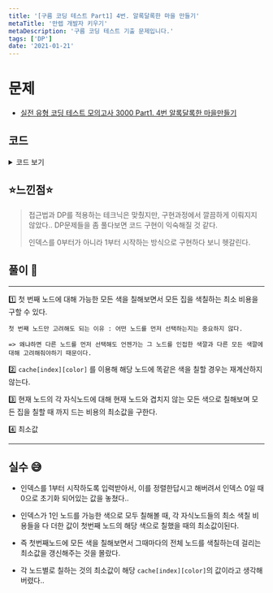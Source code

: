 ```yaml
---
title: '[구름 코딩 테스트 Part1] 4번. 알록달록한 마을 만들기'
metaTitle: '만렙 개발자 키우기'
metaDescription: '구름 코딩 테스트 기출 문제입니다.'
tags: ['DP']
date: '2021-01-21'
---
```


# 문제
- [실전 유형 코딩 테스트 모의고사 3000 Part1. 4번 알록달록한 마을만들기](https://knu.goorm.io/learn/lecture/25446/%EC%8B%A4%EC%A0%84-%EC%9C%A0%ED%98%95-%EC%BD%94%EB%94%A9-%ED%85%8C%EC%8A%A4%ED%8A%B8-%EB%AA%A8%EC%9D%98%EA%B3%A0%EC%82%AC-3000/lesson/1276065/%EB%82%9C%EC%9D%B4%EB%8F%84-5-%EC%95%8C%EB%A1%9D%EB%8B%AC%EB%A1%9D%ED%95%9C-%EB%A7%88%EC%9D%84-%EB%A7%8C%EB%93%A4%EA%B8%B0)

## 코드

<details><summary> 코드 보기 </summary>

``` java
import java.io.*;
import java.util.*;

class Main {
    static int n, c, cost[], cache[][];
    static boolean visited[];
    static List<Integer> adj[];
    public static void main(String[] args) throws Exception {
        init();
        solution();
    }

    private static void solution() {
        int ans = 20000;
        for (int i = 1; i <= n; i++)
            Arrays.fill(cache[i], -1);
        Arrays.fill(visited, false);
        for (int i = 1; i <= c; i++) {

            ans = Math.min(ans, dfs(1, c));
        }
        System.out.println(ans);
    }

    private static int dfs(int idx, int color) {
        if(cache[idx][color] != -1) return cache[idx][color];

        List<Integer> here = adj[idx];
        if(here.size() == 0) return cost[color];
        visited[idx] = true;
        int ret = cost[color];
        for (int i = 0; i < here.size(); i++) {
            int there = here.get(i), temp = 987654321;

            if(visited[there]) continue;
            for (int j = 1; j <= c; j++) {
                if(j == color) continue;
                temp = Math.min(temp, dfs(there, j));
            }
            ret += temp;
        }
        visited[idx] = false;
        return cache[idx][color] = ret;
    }

    private static void init() throws IOException {
        BufferedReader br = new BufferedReader(new InputStreamReader(System.in));
        StringTokenizer st = new StringTokenizer(br.readLine());
        n = Integer.parseInt(st.nextToken());
        c = Integer.parseInt(st.nextToken());
        cost = new int[c + 1];
        cache = new int[n + 1][c + 1];
        adj = new List[n + 1];
        visited = new boolean[n+1];
        st = new StringTokenizer(br.readLine());

        for (int i = 0; i <= n; i++)
            adj[i] = new ArrayList<>();
        for (int i = 1; i <= c; i++)
            cost[i] = Integer.parseInt(st.nextToken());
        int a, b;
        for (int i = 0; i < n - 1; i++) {
            st = new StringTokenizer(br.readLine());
            a = Integer.parseInt(st.nextToken());
            b = Integer.parseInt(st.nextToken());
            adj[a].add(b);
            adj[b].add(a);
        }
    }
}

```

</details>

## ⭐️느낀점⭐️
> 접근법과 DP를 적용하는 테크닉은 맞췄지만, 구현과정에서 깔끔하게 이뤄지지 않았다.. DP문제들을 좀 풀다보면 코드 구현이 익숙해질 것 같다.
>
> 인덱스를 0부터가 아니라 1부터 시작하는 방식으로 구현하다 보니 헷갈린다.

## 풀이 📣
<hr/>
1️⃣ 첫 번째 노드에 대해 가능한 모든 색을 칠해보면서 모든 집을 색칠하는 최소 비용을 구할 수 있다.

    첫 번째 노드만 고려해도 되는 이유 : 어떤 노드를 먼저 선택하는지는 중요하지 않다.

    => 왜냐하면 다른 노드를 먼저 선택해도 언젠가는 그 노드를 인접한 색깔과 다른 모든 색깔에 대해 고려해줘야하기 때문이다.

2️⃣  ```cache[index][color]``` 를 이용해 해당 노드에 똑같은 색을 칠할 경우는 재계산하지 않는다.

3️⃣ 현재 노드의 각 자식노드에 대해 현재 노드와 겹치지 않는 모든 색으로 칠해보며 모든 집을 칠할 때 까지 드는 비용의 최소값을 구한다.

4️⃣ 최소값

<hr/>

## 실수 😅
- 인덱스를 1부터 시작하도록 입력받아서, 이를 정렬한답시고 해버려서 인덱스 0일 때 0으로 초기화 되어있는 값을 놓쳤다..


- 인덱스가 1인 노드를 가능한 색으로 모두 칠해볼 때, 각 자식노드들의 최소 색칠 비용들을 다 더한 값이 첫번째 노드의 해당 색으로 칠했을 때의 최소값이된다.


- 즉 첫번째노드에 모든 색을 칠해보면서 그때마다의 전체 노드를 색칠하는데 걸리는 최소값을 갱신해주는 것을 몰랐다.


- 각 노드별로 칠하는 것의 최소값이 해당 ```cache[index][color]```의 값이라고 생각해버렸다..
